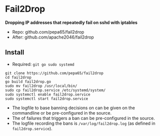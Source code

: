 # Fail2Drop
**Dropping IP addresses that repeatedly fail on sshd with iptables**

* Repo: github.com/pepa65/fail2drop
* After: github.com/apache2046/fail2drop

## Install
* Required: `git go sudo systemd`

```
git clone https://github.com/pepa65/fail2drop
cd fail2drop
go build fail2drop.go
sudo mv fail2drop /usr/local/bin/
sudo cp fail2drop.service /etc/systemd/system/
sudo systemctl enable fail2drop.service
sudo systemctl start fail2drop.service
```

* The logfile to base banning decisions on can be given on the commandline or be pre-configured in the source.
* The of failures that triggers a ban can be pre-configured in the source.
* The logfile recording the bans is `/var/log/fail2drop.log` (as defined in `fail2drop.service`).
